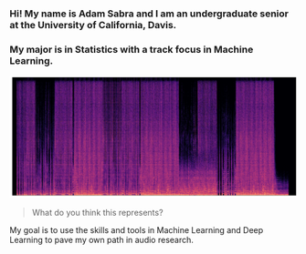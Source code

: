 ### Hi! My name is Adam Sabra and I am an undergraduate senior at the University of California, Davis.
### My major is in Statistics with a track focus in Machine Learning.


![](https://github.com/theadamsabra/theadamsabra/blob/master/spec.png )
> What do you think this represents?

My goal is to use the skills and tools in Machine Learning and Deep Learning to pave my own path in audio research.
